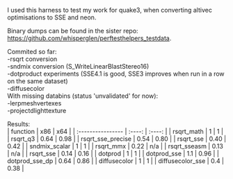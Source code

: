 I used this harness to test my work for quake3, when converting altivec optimisations to SSE and neon.

Binary dumps can be found in the sister repo: https://github.com/whisperglen/perftesthelpers_testdata.

Commited so far:<br>
-rsqrt conversion<br>
-sndmix conversion (S_WriteLinearBlastStereo16)<br>
-dotproduct experiments (SSE4.1 is good, SSE3 improves when run in a row on the same dataset)<br>
-diffusecolor<br>
With missing databins (status 'unvalidated' for now):<br>
-lerpmeshvertexes<br>
-projectdlighttexture<br>

Results:<br>
| function          |  x86   |  x64   |
| :---------------- | :----: | :----: |
| rsqrt_math        |  1     | 1      |
| rsqrt_q3          |  0.64  | 0.98   |
| rsqrt_sse_precise |  0.54  | 0.80   |
| rsqrt_sse         |  0.40  | 0.42   |
| sndmix_scalar     |  1     | 1      |
| rsqrt_mmx         |  0.22  | n/a    |
| rsqrt_sseasm      |  0.13  | n/a    |
| rsqrt_sse         |  0.14  | 0.16   |
| dotprod           |  1     | 1      |
| dotprod_sse       |  1.1   | 0.96   |
| dotprod_sse_dp    |  0.64  | 0.86   |
| diffusecolor      |  1     | 1      |
| diffusecolor_sse  |  0.4   | 0.38   |
